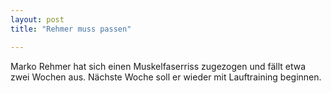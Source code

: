 ```yaml
---
layout: post
title: "Rehmer muss passen"

---
```


Marko Rehmer hat sich einen Muskelfaserriss zugezogen und fällt etwa zwei Wochen aus. Nächste Woche soll er wieder mit Lauftraining beginnen.


